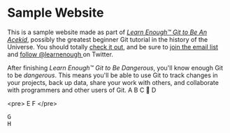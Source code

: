 # Sample Website

This is a sample website made as part of [*Learn Enough™ Git to Be
An Acekid*](http://learnenough.com/git-tutorial), possibly the greatest
beginner Git tutorial in the history of the Universe. You should totally [
check it out](http://learnenough.com/git-tutorial), and be sure to [join
the email list](http://learnenough.com/#email_list) and [follow @learnenough
](http://twitter.com/learnenough) on Twitter.

After finishing *Learn Enough™ Git to Be Dangerous*, you'll know enough Git
to be *dangerous*. This means you'll be able to use Git to track changes in
your projects, back up data, share your work with others, and collaborate
with programmers and other users of Git.
A
B
C
&#12;
D

&lt;&#112;&#114;&#101;&gt;
E
F
&lt;&#47;&#112;&#114;&#101;&gt;
<pre>
G
H
</pre>
